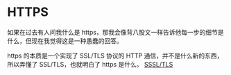 # HTTPS

如果在过去有人问我什么是 https，那我会像背八股文一样告诉他每一步的细节是什么，但现在我觉得这是一种愚蠢的回答。

https 的本质是一个实现了 SSL/TLS 协议的 HTTP 通信，并不是什么新的东西，所以弄懂了 SSL/TLS，也就明白了 https 是什么。
[SSSL/TLS](SSL&TLS.md)
